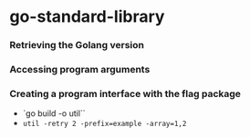 # go-standard-library

### Retrieving the Golang version

### Accessing program arguments

### Creating a program interface with the flag package
  - `go build -o util``
  - `util -retry 2 -prefix=example -array=1,2`
